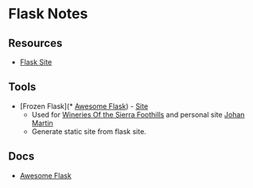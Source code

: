 # Flask Notes

## Resources
* [Flask Site](http://flask.pocoo.org)
 
## Tools
* [Frozen Flask](* [Awesome Flask](https://github.com/humiaozuzu/awesome-flask)) - [Site](https://pythonhosted.org/Frozen-Flask/)
    * Used for [Wineries Of the Sierra Foothills](http://www.wineriesofthesierrafoothills.com) and personal site [Johan Martin](http://www.johan-martin.com)
    * Generate static site from flask site.

## Docs
* [Awesome Flask](https://github.com/humiaozuzu/awesome-flask)